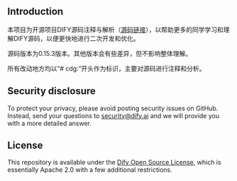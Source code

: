 
## Introduction

本项目为开源项目DIFY源码注释与解析（[源码链接](https://github.com/langgenius/dify/)），以帮助更多的同学学习和理解DIFY源码，以便更快地进行二次开发和优化。

源码版本为0.15.3版本。其他版本会有些差异，但不影响整体理解。

所有改动地方均以“# cdg:”开头作为标识，主要对源码进行注释和分析。


## Security disclosure

To protect your privacy, please avoid posting security issues on GitHub. Instead, send your questions to security@dify.ai and we will provide you with a more detailed answer.

## License

This repository is available under the [Dify Open Source License](LICENSE), which is essentially Apache 2.0 with a few additional restrictions.

